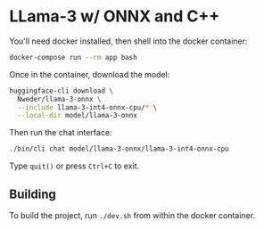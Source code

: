 # LLama-3 w/ ONNX and C++

You'll need docker installed, then shell into the docker container:

```bash
docker-compose run --rm app bash
```

Once in the container, download the model:

```bash
huggingface-cli download \
  Nweder/llama-3-onnx \
  --include llama-3-int4-onnx-cpu/* \
  --local-dir model/llama-3-onnx
```

Then run the chat interface:

```bash
./bin/cli chat model/llama-3-onnx/llama-3-int4-onnx-cpu
```

Type `quit()` or press `Ctrl+C` to exit.

## Building

To build the project, run `./dev.sh` from within the docker container.
